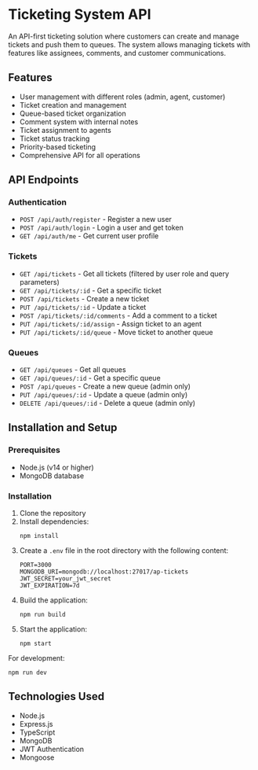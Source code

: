 # Ticketing System API

An API-first ticketing solution where customers can create and manage tickets and push them to queues. The system allows managing tickets with features like assignees, comments, and customer communications.

## Features

- User management with different roles (admin, agent, customer)
- Ticket creation and management
- Queue-based ticket organization
- Comment system with internal notes
- Ticket assignment to agents
- Ticket status tracking
- Priority-based ticketing
- Comprehensive API for all operations

## API Endpoints

### Authentication

- `POST /api/auth/register` - Register a new user
- `POST /api/auth/login` - Login a user and get token
- `GET /api/auth/me` - Get current user profile

### Tickets

- `GET /api/tickets` - Get all tickets (filtered by user role and query parameters)
- `GET /api/tickets/:id` - Get a specific ticket
- `POST /api/tickets` - Create a new ticket
- `PUT /api/tickets/:id` - Update a ticket
- `POST /api/tickets/:id/comments` - Add a comment to a ticket
- `PUT /api/tickets/:id/assign` - Assign ticket to an agent
- `PUT /api/tickets/:id/queue` - Move ticket to another queue

### Queues

- `GET /api/queues` - Get all queues
- `GET /api/queues/:id` - Get a specific queue
- `POST /api/queues` - Create a new queue (admin only)
- `PUT /api/queues/:id` - Update a queue (admin only)
- `DELETE /api/queues/:id` - Delete a queue (admin only)

## Installation and Setup

### Prerequisites

- Node.js (v14 or higher)
- MongoDB database

### Installation

1. Clone the repository
2. Install dependencies:
   ```
   npm install
   ```
3. Create a `.env` file in the root directory with the following content:
   ```
   PORT=3000
   MONGODB_URI=mongodb://localhost:27017/ap-tickets
   JWT_SECRET=your_jwt_secret
   JWT_EXPIRATION=7d
   ```
4. Build the application:
   ```
   npm run build
   ```
5. Start the application:
   ```
   npm start
   ```

For development:
```
npm run dev
```

## Technologies Used

- Node.js
- Express.js
- TypeScript
- MongoDB
- JWT Authentication
- Mongoose